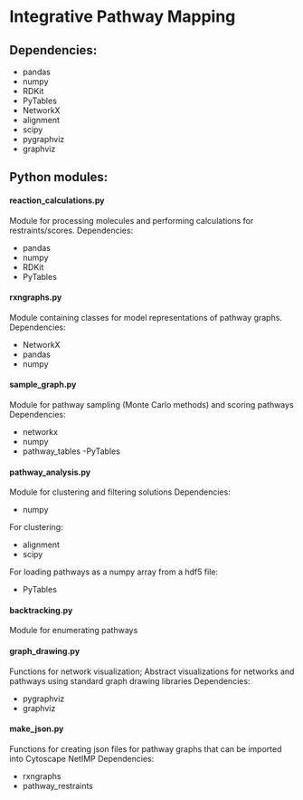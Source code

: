 # Integrative Pathway Mapping

## Dependencies:
- pandas
- numpy
- RDKit
- PyTables
- NetworkX
- alignment
- scipy
- pygraphviz
- graphviz

## Python modules:

#### reaction_calculations.py
Module for processing molecules and performing calculations for restraints/scores.
Dependencies:
- pandas
- numpy
- RDKit
- PyTables

#### rxngraphs.py
Module containing classes for model representations of pathway graphs.
Dependencies:
- NetworkX
- pandas
- numpy

#### sample_graph.py
Module for pathway sampling (Monte Carlo methods) and scoring pathways
Dependencies:
- networkx
- numpy
- pathway_tables
    -PyTables

#### pathway_analysis.py
Module for clustering and filtering solutions
Dependencies:
- numpy

For clustering:
- alignment
- scipy

For loading pathways as a numpy array from a hdf5 file:
- PyTables

#### backtracking.py
Module for enumerating pathways

#### graph_drawing.py
Functions for network visualization; Abstract visualizations for networks and pathways using standard graph drawing libraries
Dependencies:
- pygraphviz
- graphviz

#### make_json.py
Functions for creating json files for pathway graphs that can be imported into Cytoscape NetIMP
Dependencies:
- rxngraphs
- pathway_restraints


